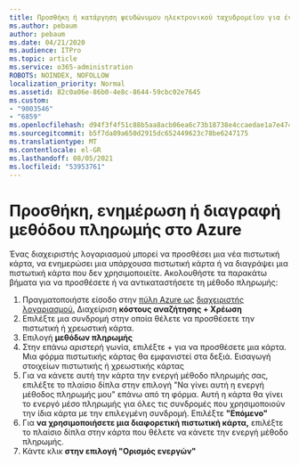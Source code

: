 ```yaml
---
title: Προσθήκη ή κατάργηση ψευδώνυμου ηλεκτρονικού ταχυδρομείου για ένα χρήστη
ms.author: pebaum
author: pebaum
ms.date: 04/21/2020
ms.audience: ITPro
ms.topic: article
ms.service: o365-administration
ROBOTS: NOINDEX, NOFOLLOW
localization_priority: Normal
ms.assetid: 82c0a06e-86b0-4e8c-8644-59cbc02e7645
ms.custom:
- "9003546"
- "6859"
ms.openlocfilehash: d94f3f4f51c88b5aa8acb06ea6c73b18738e4ccaedae1a7e47456f3b64ac4697
ms.sourcegitcommit: b5f7da89a650d2915dc652449623c78be6247175
ms.translationtype: MT
ms.contentlocale: el-GR
ms.lasthandoff: 08/05/2021
ms.locfileid: "53953761"
---
```

# <a name="add-update-or-delete-payment-method-in-azure"></a>Προσθήκη, ενημέρωση ή διαγραφή μεθόδου πληρωμής στο Azure

Ένας διαχειριστής λογαριασμού μπορεί να προσθέσει μια νέα πιστωτική κάρτα, να ενημερώσει μια υπάρχουσα πιστωτική κάρτα ή να διαγράψει μια πιστωτική κάρτα που δεν χρησιμοποιείτε. Ακολουθήστε τα παρακάτω βήματα για να προσθέσετε ή να αντικαταστήσετε τη μέθοδο πληρωμής:

1. Πραγματοποιήστε είσοδο στην [πύλη Azure ως](https://portal.azure.com/) [διαχειριστής λογαριασμού.](https://docs.microsoft.com/azure/billing/billing-subscription-transfer?WT.mc_id=Portal-Microsoft_Azure_Support#whoisaa) Διαχείριση **κόστους αναζήτησης + Χρέωση**
2. Επιλέξτε μια συνδρομή στην οποία θέλετε να προσθέσετε την πιστωτική ή χρεωστική κάρτα.
3. Επιλογή **μεθόδων πληρωμής**
4. Στην επάνω αριστερή γωνία, επιλέξτε + για να προσθέσετε μια κάρτα. Μια φόρμα πιστωτικής κάρτας θα εμφανιστεί στα δεξιά. Εισαγωγή στοιχείων πιστωτικής ή χρεωστικής κάρτας
5. Για να κάνετε αυτή την κάρτα την ενεργή μέθοδο πληρωμής σας, επιλέξτε το πλαίσιο δίπλα στην επιλογή "Να γίνει αυτή η ενεργή μέθοδος πληρωμής μου" επάνω από τη φόρμα. Αυτή η κάρτα θα γίνει το ενεργό μέσο πληρωμής για όλες τις συνδρομές που χρησιμοποιούν την ίδια κάρτα με την επιλεγμένη συνδρομή. Επιλέξτε **"Επόμενο"**
6. Για **να χρησιμοποιήσετε μια διαφορετική πιστωτική κάρτα,** επιλέξτε το πλαίσιο δίπλα στην κάρτα που θέλετε να κάνετε την ενεργή μέθοδο πληρωμής.
7. Κάντε κλικ **στην επιλογή "Ορισμός ενεργών"**
